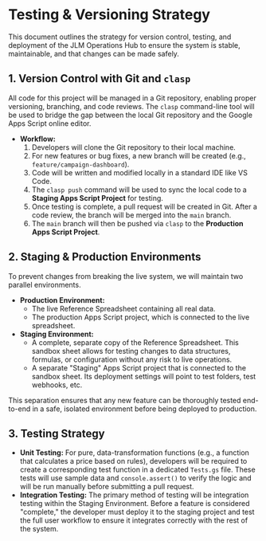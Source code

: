 # Testing & Versioning Strategy

This document outlines the strategy for version control, testing, and deployment of the JLM Operations Hub to ensure the system is stable, maintainable, and that changes can be made safely.

## 1. Version Control with Git and `clasp`

All code for this project will be managed in a Git repository, enabling proper versioning, branching, and code reviews. The `clasp` command-line tool will be used to bridge the gap between the local Git repository and the Google Apps Script online editor.

*   **Workflow:**
    1.  Developers will clone the Git repository to their local machine.
    2.  For new features or bug fixes, a new branch will be created (e.g., `feature/campaign-dashboard`).
    3.  Code will be written and modified locally in a standard IDE like VS Code.
    4.  The `clasp push` command will be used to sync the local code to a **Staging Apps Script Project** for testing.
    5.  Once testing is complete, a pull request will be created in Git. After a code review, the branch will be merged into the `main` branch.
    6.  The `main` branch will then be pushed via `clasp` to the **Production Apps Script Project**.

## 2. Staging & Production Environments

To prevent changes from breaking the live system, we will maintain two parallel environments.

*   **Production Environment:**
    *   The live Reference Spreadsheet containing all real data.
    *   The production Apps Script project, which is connected to the live spreadsheet.
*   **Staging Environment:**
    *   A complete, separate copy of the Reference Spreadsheet. This sandbox sheet allows for testing changes to data structures, formulas, or configuration without any risk to live operations.
    *   A separate "Staging" Apps Script project that is connected to the sandbox sheet. Its deployment settings will point to test folders, test webhooks, etc.

This separation ensures that any new feature can be thoroughly tested end-to-end in a safe, isolated environment before being deployed to production.

## 3. Testing Strategy
*   **Unit Testing:** For pure, data-transformation functions (e.g., a function that calculates a price based on rules), developers will be required to create a corresponding test function in a dedicated `Tests.gs` file. These tests will use sample data and `console.assert()` to verify the logic and will be run manually before submitting a pull request.
*   **Integration Testing:** The primary method of testing will be integration testing within the Staging Environment. Before a feature is considered "complete," the developer must deploy it to the staging project and test the full user workflow to ensure it integrates correctly with the rest of the system.
